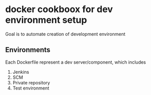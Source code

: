 # docker cookboox for dev environment setup

Goal is to automate creation of development environment

## Environments
Each Dockerfile represent a dev server/component, which includes
1. Jenkins
2. SCM
3. Private repository
4. Test environment
